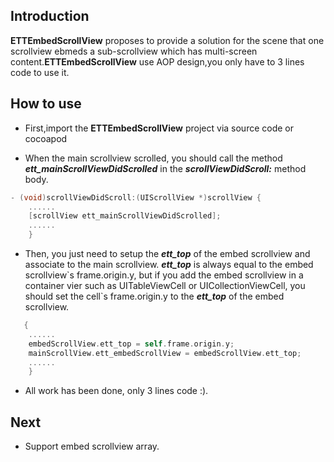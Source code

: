 ## Introduction

**ETTEmbedScrollView** proposes to provide a solution for the scene that one scrollview ebmeds a sub-scrollview which has multi-screen content.**ETTEmbedScrollView** use
AOP design,you only have to 3 lines code to use it.

## How to use 

* First,import the **ETTEmbedScrollView** project via source code or cocoapod

* When the main scrollview scrolled, you should call the method ***ett_mainScrollViewDidScrolled*** in the ***scrollViewDidScroll:*** method body.

```Objective-C 
- (void)scrollViewDidScroll:(UIScrollView *)scrollView {
    ......
    [scrollView ett_mainScrollViewDidScrolled];
    ......
    }
```

* Then, you just need to setup the ***ett_top*** of the embed scrollview and associate to the main scrollview.
***ett_top*** is always equal to the embed scrollview\`s frame.origin.y, but if you add the embed scrollview in a container vier such as UITableViewCell or UICollectionViewCell, you should set the cell\`s frame.origin.y to the ***ett_top*** of the embed scrollview.

```Objective-C 
   {
    ......
    embedScrollView.ett_top = self.frame.origin.y;
    mainScrollView.ett_embedScrollView = embedScrollView.ett_top;
    ......
    }
```
* All work has been done, only 3 lines code :).

## Next 
* Support embed scrollview array.
